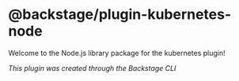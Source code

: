 # @backstage/plugin-kubernetes-node

Welcome to the Node.js library package for the kubernetes plugin!

_This plugin was created through the Backstage CLI_
